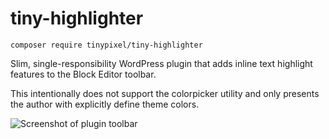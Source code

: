 # tiny-highlighter

`composer require tinypixel/tiny-highlighter`

Slim, single-responsibility WordPress plugin that adds inline text highlight features to the Block Editor toolbar.

This intentionally does not support the colorpicker utility and only presents the author with explicitly define theme colors.

![Screenshot of plugin toolbar](https://raw.githubusercontent.com/pixelcollective/tiny-highlighter/master/screenshot.png)